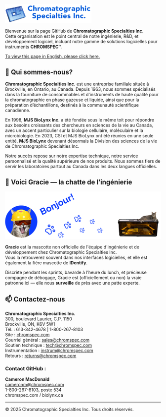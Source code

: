 <img src="../chromspec.png" alt="Logo de Chromatographic Specialties Inc." width="280"/>

Bienvenue sur la page GitHub de **Chromatographic Specialties Inc.**  
Cette organisation est le point central de notre ingénierie, R&D, et développement logiciel, incluant notre gamme de solutions logicielles pour instruments **CHROMSPEC™**.

<a href="./README.md">To view this page in English, please click here.</a>

## 🧪 Qui sommes-nous?

**Chromatographic Specialties Inc.** est une entreprise familiale située à Brockville, en Ontario, au Canada. Depuis 1963, nous sommes spécialisés dans la fourniture de consommables et d'instruments de haute qualité pour la chromatographie en phase gazeuse et liquide, ainsi que pour la préparation d’échantillons, destinés à la communauté scientifique canadienne.

En 1998, **MJS BioLynx Inc.** a été fondée sous le même toit pour répondre aux besoins croissants des chercheurs en sciences de la vie au Canada, avec un accent particulier sur la biologie cellulaire, moléculaire et la microbiologie. En 2023, CSI et MJS BioLynx ont été réunies en une seule entité, **MJS BioLynx** devenant désormais la Division des sciences de la vie de Chromatographic Specialties Inc.

Notre succès repose sur notre expertise technique, notre service personnalisé et la qualité supérieure de nos produits. Nous sommes fiers de servir les laboratoires partout au Canada dans les deux langues officielles.

## 🐾 Voici Gracie — la chatte de l’ingénierie

<img src="../gracie_fr.png" alt="Gracie, la chatte de l’ingénierie" />

**Gracie** est la mascotte non officielle de l'équipe d'ingénierie et de développement chez Chromatographic Specialties Inc.  
Vous la retrouverez souvent dans nos interfaces logicielles, et elle est également la fière mascotte de **IDentify**.

Discrète pendant les sprints, bavarde à l’heure du lunch, et précieuse compagne de débogage, Gracie est (officiellement ou non) la vraie patronne ici — elle nous **surveille** de près avec une patte experte.

## 📫 Contactez-nous

**Chromatographic Specialties Inc.**  
300, boulevard Laurier, C.P. 1150  
Brockville, ON, K6V 5W1  
Tél. : 613-342-4678 | 1-800-267-8103  
Site : [chromspec.com](https://chromspec.com)  
Courriel général : [sales@chromspec.com](mailto:sales@chromspec.com)  
Soutien technique : [tech@chromspec.com](mailto:tech@chromspec.com)  
Instrumentation : [instrum@chromspec.com](mailto:instrum@chromspec.com)  
Retours : [returns@chromspec.com](mailto:returns@chromspec.com)

### Contact GitHub :

**Cameron MacDonald**  
[cameronm@chromspec.com](mailto:cameronm@chromspec.com)  
1-800-267-8103, poste 534  
chromspec.com / biolynx.ca

---

© 2025 Chromatographic Specialties Inc. Tous droits réservés.
